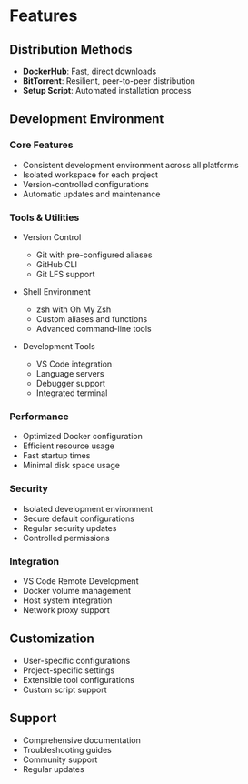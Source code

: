 # Features

## Distribution Methods
- **DockerHub**: Fast, direct downloads
- **BitTorrent**: Resilient, peer-to-peer distribution
- **Setup Script**: Automated installation process

## Development Environment

### Core Features
- Consistent development environment across all platforms
- Isolated workspace for each project
- Version-controlled configurations
- Automatic updates and maintenance

### Tools & Utilities
- Version Control
  - Git with pre-configured aliases
  - GitHub CLI
  - Git LFS support

- Shell Environment
  - zsh with Oh My Zsh
  - Custom aliases and functions
  - Advanced command-line tools

- Development Tools
  - VS Code integration
  - Language servers
  - Debugger support
  - Integrated terminal

### Performance
- Optimized Docker configuration
- Efficient resource usage
- Fast startup times
- Minimal disk space usage

### Security
- Isolated development environment
- Secure default configurations
- Regular security updates
- Controlled permissions

### Integration
- VS Code Remote Development
- Docker volume management
- Host system integration
- Network proxy support

## Customization
- User-specific configurations
- Project-specific settings
- Extensible tool configurations
- Custom script support

## Support
- Comprehensive documentation
- Troubleshooting guides
- Community support
- Regular updates 